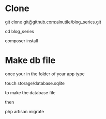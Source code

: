 # Clone

git clone git@github.com:alnutile/blog_series.git

cd blog_series

composer install

# Make db file

once your in the folder of your app type

touch storage/database.sqlite

to make the database file

then 

php artisan migrate



